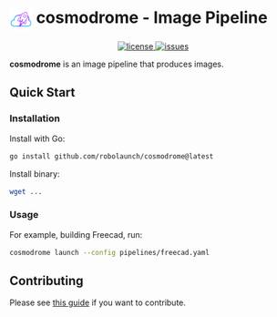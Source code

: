 # <img src="https://raw.githubusercontent.com/robolaunch/trademark/main/logos/svg/rocket.svg" width="40" height="40" align="top"> **cosmodrome** - Image Pipeline

<div align="center">
  <p align="center">
    <a href="https://github.com/robolaunch/robot-image-pipeline/blob/main/LICENSE">
      <img src="https://img.shields.io/github/license/robolaunch/robot-image-pipeline" alt="license">
    </a>
    <a href="https://github.com/robolaunch/robot-image-pipeline/issues">
      <img src="https://img.shields.io/github/issues/robolaunch/robot-image-pipeline" alt="issues">
    </a>
  </p>
</div>

**cosmodrome** is an image pipeline that produces images.
## Quick Start

### Installation

Install with Go:

```bash
go install github.com/robolaunch/cosmodrome@latest
```

Install binary:

```bash
wget ...
```

### Usage

For example, building Freecad, run:

```bash
cosmodrome launch --config pipelines/freecad.yaml
```

## Contributing

Please see [this guide](./CONTRIBUTING) if you want to contribute.
